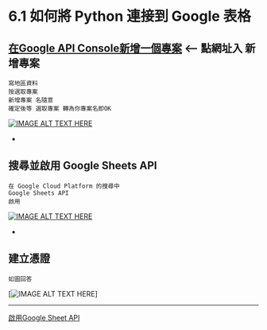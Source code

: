 
# 6.1 如何將 Python 連接到 Google 表格


## [在Google API Console新增一個專案](https://console.developers.google.com/) <-- 點網址入 新增專案

    寫地區資料
    按選取專案
    新增專案 名隨意
    確定後等 選取專案 轉為你專案名即OK
    
[![IMAGE ALT TEXT HERE](https://img.youtube.com/vi/zcJe5Isfhng/0.jpg)](https://www.youtube.com/watch?v=zcJe5Isfhng)

-

## 搜尋並啟用 Google Sheets API

    在 Google Cloud Platform 的搜尋中
    Google Sheets API
    啟用

[![IMAGE ALT TEXT HERE](https://img.youtube.com/vi/KObOPFWQoPk/0.jpg)](https://www.youtube.com/watch?v=KObOPFWQoPk)

-

## 建立憑證

    如圖回答

[![IMAGE ALT TEXT HERE](https://1.bp.blogspot.com/-jYn0_38wAJU/Xz6MVRsE5nI/AAAAAAAAD7M/q-0GcTss_dkuxEmTv0gboSEAFLMLCjxoQCLcBGAsYHQ/s740/50.PNG)]















--- 

[啟用Google Sheet API](https://www.learncodewithmike.com/2020/08/python-write-to-google-sheet.html)
